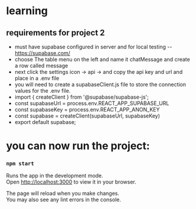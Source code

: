 # learning
## requirements for project 2
- must have supabase configured in server and for local testing -- https://supabase.com/
- choose The table menu on the left and name it chatMessage and create a row called message
- next click the settings icon -> api -> and copy the api key and url  and place in a .env file
- you will need to create a supabaseClient.js file to store the connection values for the .env file.
- import { createClient } from '@supabase/supabase-js';
- const supabaseUrl = process.env.REACT_APP_SUPABASE_URL
- const supabaseKey = process.env.REACT_APP_ANON_KEY
- const supabase = createClient(supabaseUrl, supabaseKey)
- export default supabase;

# you can now run the project:

### `npm start`

Runs the app in the development mode.\
Open [http://localhost:3000](http://localhost:3000) to view it in your browser.

The page will reload when you make changes.\
You may also see any lint errors in the console.

